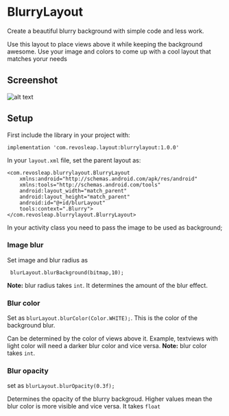 # BlurryLayout
Create a beautiful blurry background with simple code and less work.

Use this layout to place views above it while keeping the background awesome. Use your image and colors to come up 
with a cool layout that matches yorur needs
## Screenshot
![alt text](https://github.com/carloscj6/BlurryLayout/blob/master/Screenshots/device-2018-10-11-002239.png "Blurry Layout")
## Setup
First include the library in your project with:

`implementation 'com.revosleap.layout:blurrylayout:1.0.0'`

In your `layout.xml` file, set the parent layout as:

```
<com.revosleap.blurrylayout.BlurryLayout
    xmlns:android="http://schemas.android.com/apk/res/android"
    xmlns:tools="http://schemas.android.com/tools"
    android:layout_width="match_parent"
    android:layout_height="match_parent"
    android:id="@+id/blurLayout"
    tools:context=".Blurry">
</com.revosleap.blurrylayout.BlurryLayout>
```

In your activity class you need to pass the image to be used as background;

### Image blur

Set image and blur radius as


` blurLayout.blurBackground(bitmap,10);`

**Note:** blur radius takes `int`. It determines the amount of the blur effect.

### Blur color
Set as `blurLayout.blurColor(Color.WHITE);`.
This is the color of the background blur. 

Can be determined by the color of views above it. Example,
textviews with light color will need a darker blur color and vice versa. 
**Note:** blur color takes `int`.

### Blur opacity
set as `blurLayout.blurOpacity(0.3f);`

Determines the opacity of the blurry backgroud. Higher values mean the blur color is more visible and vice versa.
It takes `float`

